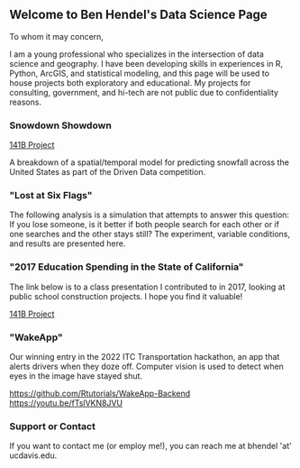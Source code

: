 ## Welcome to Ben Hendel's Data Science Page

To whom it may concern,

I am a young professional who specializes in the intersection of data science and geography. I have been developing skills in experiences in R, Python, ArcGIS, and statistical modeling, and this page will be used to house projects both exploratory and educational. My projects for consulting, government, and hi-tech are not public due to confidentiality reasons.

### Snowdown Showdown

<a href="Snowdown Showdown.pdf">141B Project</a> 

A breakdown of a spatial/temporal model for predicting snowfall across the United States as part of the Driven Data competition.

### "Lost at Six Flags"

The following analysis is a simulation that attempts to answer this question: If you lose someone, is it better if both people search for each other or if one searches and the other stays still? The experiment, variable conditions, and results are presented here.

### "2017 Education Spending in the State of California"

The link below is to a class presentation I contributed to in 2017, looking at public school construction projects. I hope you find it valuable! 

<a href="Final_Presentation.html">141B Project</a> 

### "WakeApp"

Our winning entry in the 2022 ITC Transportation hackathon, an app that alerts drivers when they doze off. Computer vision is used to detect when eyes in the image have stayed shut.

https://github.com/Rtutorials/WakeApp-Backend
https://youtu.be/fTslVKN8JVU


### Support or Contact
 If you want to contact me (or employ me!), you can reach me at bhendel 'at' ucdavis.edu. 
 
